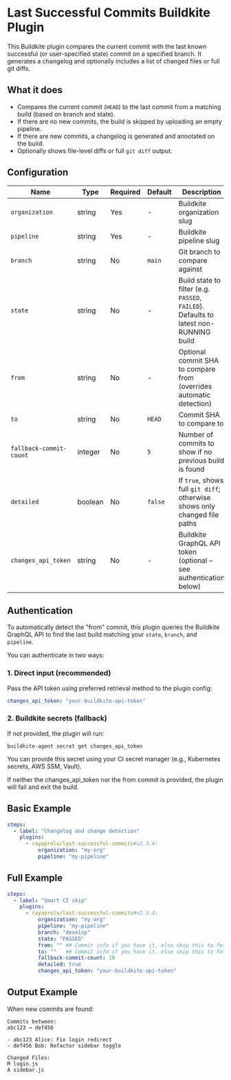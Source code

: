 # Last Successful Commits Buildkite Plugin

This Buildkite plugin compares the current commit with the last known successful (or user-specified state) commit on a specified branch. It generates a changelog and optionally includes a list of changed files or full git diffs.

## What it does

- Compares the current commit (`HEAD`) to the last commit from a matching build (based on branch and state).
- If there are no new commits, the build is skipped by uploading an empty pipeline.
- If there are new commits, a changelog is generated and annotated on the build.
- Optionally shows file-level diffs or full `git diff` output.

## Configuration

| Name | Type | Required | Default | Description |
|-------------------------|----------|----------|---------|-------------|
| `organization` | string | Yes | - | Buildkite organization slug |
| `pipeline` | string | Yes | - | Buildkite pipeline slug |
| `branch` | string | No | `main` | Git branch to compare against |
| `state` | string | No | - | Build state to filter (e.g. `PASSED`, `FAILED`). Defaults to latest non-RUNNING build |
| `from` | string | No | - | Optional commit SHA to compare from (overrides automatic detection) |
| `to` | string | No | `HEAD` | Commit SHA to compare to |
| `fallback-commit-count` | integer | No | `5` | Number of commits to show if no previous build is found |
| `detailed` | boolean | No | `false` | If `true`, shows full `git diff`; otherwise shows only changed file paths |
| `changes_api_token` | string | No | - | Buildkite GraphQL API token (optional – see authentication below) |

## Authentication

To automatically detect the "from" commit, this plugin queries the Buildkite GraphQL API to find the last build matching your `state`, `branch`, and `pipeline`.

You can authenticate in two ways:

### 1. Direct input (recommended)

Pass the API token using preferred retrieval method to the plugin config:

```yaml
changes_api_token: "your-buildkite-api-token"
```

### 2. Buildkite secrets (fallback)

If not provided, the plugin will run:

```
buildkite-agent secret get changes_api_token
```

You can provide this secret using your CI secret manager (e.g., Kubernetes secrets, AWS SSM, Vault).

If neither the changes_api_token nor the from commit is provided, the plugin will fail and exit the build.

## Basic Example

```yaml
steps:
  - label: "Changelog and change detection"
    plugins:
      - rayaprolu/last-successful-commits#v2.3.4:
          organization: "my-org"
          pipeline: "my-pipeline"
```

## Full Example

```yaml
steps:
  - label: "Smart CI skip"
    plugins:
      - rayaprolu/last-successful-commits#v2.3.4:
          organization: "my-org"
          pipeline: "my-pipeline"
          branch: "develop"
          state: "PASSED"
          from: "" ## Commit info if you have it, else skip this to fetch the last commit
          to: ""   ## Commit info if you have it, else skip this to fetch the latest/current commit
          fallback-commit-count: 10
          detailed: true
          changes_api_token: "your-buildkite-api-token"
```

## Output Example

When new commits are found:

```
Commits between:
abc123 → def456

- abc123 Alice: Fix login redirect
- def456 Bob: Refactor sidebar toggle

Changed Files:
M login.js
A sidebar.js
```